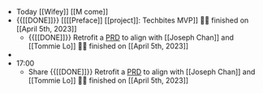- Today [[Wifey]] [[M come]]
- {{[[DONE]]}}  [[[[Preface]] [[project]]: Techbites MVP]] 👏🏼 finished on [[April 5th, 2023]]
    - {{[[DONE]]}}  Retrofit a [PRD](https://docs.google.com/document/d/1RRnuUtdPlHlvrImFcBVFw0C9jUY-KC1Bg2ajzjWhsLE/edit?usp=sharing) to align with [[Joseph Chan]] and [[Tommie Lo]] 👏🏼 finished on [[April 5th, 2023]]
- 
- 17:00
    - Share {{[[DONE]]}}  Retrofit a [PRD](https://docs.google.com/document/d/1RRnuUtdPlHlvrImFcBVFw0C9jUY-KC1Bg2ajzjWhsLE/edit?usp=sharing) to align with [[Joseph Chan]] and [[Tommie Lo]] 👏🏼 finished on [[April 5th, 2023]]
